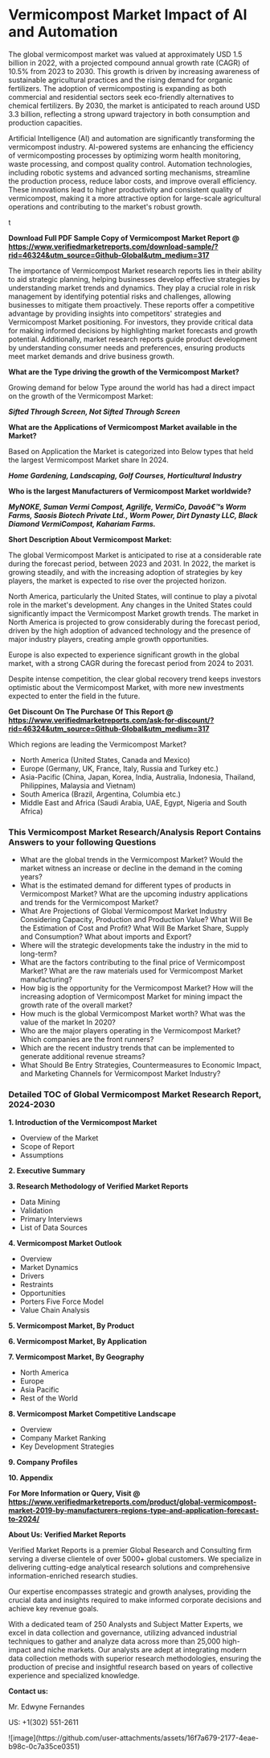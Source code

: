 <h1>Vermicompost Market Impact of AI and Automation</h1><p>The global vermicompost market was valued at approximately USD 1.5 billion in 2022, with a projected compound annual growth rate (CAGR) of 10.5% from 2023 to 2030. This growth is driven by increasing awareness of sustainable agricultural practices and the rising demand for organic fertilizers. The adoption of vermicomposting is expanding as both commercial and residential sectors seek eco-friendly alternatives to chemical fertilizers. By 2030, the market is anticipated to reach around USD 3.3 billion, reflecting a strong upward trajectory in both consumption and production capacities.</p><p>Artificial Intelligence (AI) and automation are significantly transforming the vermicompost industry. AI-powered systems are enhancing the efficiency of vermicomposting processes by optimizing worm health monitoring, waste processing, and compost quality control. Automation technologies, including robotic systems and advanced sorting mechanisms, streamline the production process, reduce labor costs, and improve overall efficiency. These innovations lead to higher productivity and consistent quality of vermicompost, making it a more attractive option for large-scale agricultural operations and contributing to the market's robust growth.</p>t</p><p id="" class=""><strong>Download Full PDF Sample Copy of Vermicompost Market Report @ <a href="https://www.verifiedmarketreports.com/download-sample/?rid=46324&utm_source=Github-Global&utm_medium=317" target="_blank">https://www.verifiedmarketreports.com/download-sample/?rid=46324&utm_source=Github-Global&utm_medium=317</a></strong></p><p>The importance of&nbsp;Vermicompost Market research reports lies in their ability to aid strategic planning, helping businesses develop effective strategies by understanding market trends and dynamics. They play a crucial role in risk management by identifying potential risks and challenges, allowing businesses to mitigate them proactively. These reports offer a competitive advantage by providing insights into competitors' strategies and Vermicompost Market positioning. For investors, they provide critical data for making informed decisions by highlighting market forecasts and growth potential. Additionally, market research reports guide product development by understanding consumer needs and preferences, ensuring products meet market demands and drive business growth.</p><p><strong>What are the&nbsp;Type driving the growth of the Vermicompost Market?</strong></p><p id="" class="">Growing demand for below Type around the world has had a direct impact on the growth of the Vermicompost Market:</p><em><strong>Sifted Through Screen, Not Sifted Through Screen</strong></em></p><strong>What are the&nbsp;Applications&nbsp;of Vermicompost Market available in the Market?</strong></p><p id="" class="">Based on Application the Market is categorized into Below types that held the largest Vermicompost Market share In 2024.</p><em><strong>Home Gardening, Landscaping, Golf Courses, Horticultural Industry</strong></em></p><strong>Who is the largest Manufacturers of Vermicompost Market worldwide?</strong></p><p><em><strong>MyNOKE, Suman Vermi Compost, Agrilife, VermiCo, Davoâ€™s Worm Farms, Saosis Biotech Private Ltd., Worm Power, Dirt Dynasty LLC, Black Diamond VermiCompost, Kahariam Farms.</strong></em></p><p id="" class=""><strong>Short Description About Vermicompost Market:</strong></p><p>The global Vermicompost Market is anticipated to rise at a considerable rate during the forecast period, between 2023 and 2031. In 2022, the market is growing steadily, and with the increasing adoption of strategies by key players, the market is expected to rise over the projected horizon.</p><p>North America, particularly the United States, will continue to play a pivotal role in the market's development. Any changes in the United States could significantly impact the Vermicompost Market growth trends. The market in North America is projected to grow considerably during the forecast period, driven by the high adoption of advanced technology and the presence of major industry players, creating ample growth opportunities.</p><p>Europe is also expected to experience significant growth in the global market, with a strong CAGR during the forecast period from 2024 to 2031.</p><p>Despite intense competition, the clear global recovery trend keeps investors optimistic about the Vermicompost Market, with more new investments expected to enter the field in the future.</p><p id="" class=""><strong>Get Discount On The Purchase Of This Report @ <a href="https://www.verifiedmarketreports.com/ask-for-discount/?rid=46324&utm_source=Github-Global&utm_medium=317" target="_blank">https://www.verifiedmarketreports.com/ask-for-discount/?rid=46324&utm_source=Github-Global&utm_medium=317</a></strong></p>Which regions are leading the Vermicompost Market?</p><ul><li>North America (United States, Canada and Mexico)</li><li>Europe (Germany, UK, France, Italy, Russia and Turkey etc.)</li><li>Asia-Pacific (China, Japan, Korea, India, Australia, Indonesia, Thailand, Philippines, Malaysia and Vietnam)</li><li>South America (Brazil, Argentina, Columbia etc.)</li><li>Middle East and Africa (Saudi Arabia, UAE, Egypt, Nigeria and South Africa)</li></ul><h3 id="" class="">This Vermicompost Market Research/Analysis Report Contains Answers to your following Questions</h3><ul><li>What are the global trends in the Vermicompost Market? Would the market witness an increase or decline in the demand in the coming years?</li><li>What is the estimated demand for different types of products in Vermicompost Market? What are the upcoming industry applications and trends for the Vermicompost Market?</li><li>What Are Projections of Global Vermicompost Market Industry Considering Capacity, Production and Production Value? What Will Be the Estimation of Cost and Profit? What Will Be Market Share, Supply and Consumption? What about imports and Export?</li><li>Where will the strategic developments take the industry in the mid to long-term?</li><li>What are the factors contributing to the final price of Vermicompost Market? What are the raw materials used for Vermicompost Market manufacturing?</li><li>How big is the opportunity for the Vermicompost Market? How will the increasing adoption of Vermicompost Market for mining impact the growth rate of the overall market?</li><li>How much is the global Vermicompost Market worth? What was the value of the market In 2020?</li><li>Who are the major players operating in the Vermicompost Market? Which companies are the front runners?</li><li>Which are the recent industry trends that can be implemented to generate additional revenue streams?</li><li>What Should Be Entry Strategies, Countermeasures to Economic Impact, and Marketing Channels for Vermicompost Market Industry?</li></ul><h3 id="" class="">Detailed TOC of Global Vermicompost Market Research Report, 2024-2030</h3><p id="" class=""><strong>1. Introduction of the Vermicompost Market</strong></p><ul><li>Overview of the Market</li><li>Scope of Report</li><li>Assumptions</li></ul><p id="" class=""><strong>2. Executive Summary</strong></p><p id="" class=""><strong>3. Research Methodology of Verified Market Reports</strong></p><ul><li>Data Mining</li><li>Validation</li><li>Primary Interviews</li><li>List of Data Sources</li></ul><p id="" class=""><strong>4. Vermicompost Market Outlook</strong></p><ul><li>Overview</li><li>Market Dynamics</li><li>Drivers</li><li>Restraints</li><li>Opportunities</li><li>Porters Five Force Model</li><li>Value Chain Analysis</li></ul><p id="" class=""><strong>5. Vermicompost Market, By Product</strong></p><p id="" class=""><strong>6. Vermicompost Market, By Application</strong></p><p id="" class=""><strong>7. Vermicompost Market, By Geography</strong></p><ul><li>North America</li><li>Europe</li><li>Asia Pacific</li><li>Rest of the World</li></ul><p id="" class=""><strong>8. Vermicompost Market Competitive Landscape</strong></p><ul><li>Overview</li><li>Company Market Ranking</li><li>Key Development Strategies</li></ul><p id="" class=""><strong>9. Company Profiles</strong></p><p id="" class=""><strong>10. Appendix</strong></p><p id="" class=""><strong>For More Information or Query, Visit @ <a href="https://www.verifiedmarketreports.com/product/global-vermicompost-market-2019-by-manufacturers-regions-type-and-application-forecast-to-2024/" target="_blank">https://www.verifiedmarketreports.com/product/global-vermicompost-market-2019-by-manufacturers-regions-type-and-application-forecast-to-2024/</a></strong></p><p id="" class=""><strong>About Us: Verified Market Reports</strong></p><p id="" class="">Verified Market Reports is a premier Global Research and Consulting firm serving a diverse clientele of over 5000+ global customers. We specialize in delivering cutting-edge analytical research solutions and comprehensive information-enriched research studies.</p><p id="" class="">Our expertise encompasses strategic and growth analyses, providing the crucial data and insights required to make informed corporate decisions and achieve key revenue goals.</p><p id="" class="">With a dedicated team of 250 Analysts and Subject Matter Experts, we excel in data collection and governance, utilizing advanced industrial techniques to gather and analyze data across more than 25,000 high-impact and niche markets. Our analysts are adept at integrating modern data collection methods with superior research methodologies, ensuring the production of precise and insightful research based on years of collective experience and specialized knowledge.</p><p id="" class=""><strong>Contact us:</strong></p><p id="" class="">Mr. Edwyne Fernandes</p><p id="" class="">US: +1(302) 551-2611</p>
![image](https://github.com/user-attachments/assets/16f7a679-2177-4eae-b98c-0c7a35ce0351)
